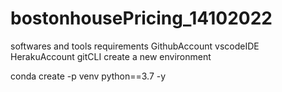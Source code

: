 # bostonhousePricing_14102022

softwares and tools requirements
GithubAccount
vscodeIDE
HerakuAccount
gitCLI
create a new environment

conda create -p venv python==3.7 -y
